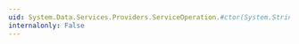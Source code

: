 ```yaml
---
uid: System.Data.Services.Providers.ServiceOperation.#ctor(System.String,System.Data.Services.Providers.ServiceOperationResultKind,System.Data.Services.Providers.ResourceType,System.Data.Services.Providers.ResourceSet,System.String,System.Collections.Generic.IEnumerable{System.Data.Services.Providers.ServiceOperationParameter})
internalonly: False
---
```

